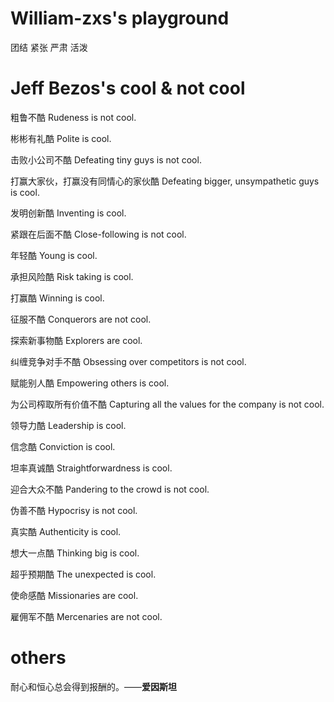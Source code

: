 # William-zxs's playground

团结 紧张 严肃 活泼

# Jeff Bezos's cool & not cool

粗鲁不酷 Rudeness is not cool.

彬彬有礼酷 Polite is cool.

击败小公司不酷 Defeating tiny guys is not cool.

打赢大家伙，打赢没有同情心的家伙酷 Defeating bigger, unsympathetic guys is cool.

发明创新酷 Inventing is cool.

紧跟在后面不酷 Close-following is not cool.

年轻酷 Young is cool.

承担风险酷 Risk taking is cool.

打赢酷 Winning is cool.

征服不酷 Conquerors are not cool.

探索新事物酷 Explorers are cool.

纠缠竞争对手不酷 Obsessing over competitors is not cool.

赋能别人酷 Empowering others is cool.

为公司榨取所有价值不酷 Capturing all the values for the company is not cool.

领导力酷 Leadership is cool.

信念酷 Conviction is cool.

坦率真诚酷 Straightforwardness is cool.

迎合大众不酷 Pandering to the crowd is not cool.

伪善不酷 Hypocrisy is not cool.

真实酷 Authenticity is cool.

想大一点酷 Thinking big is cool.

超乎预期酷 The unexpected is cool.

使命感酷 Missionaries are cool.

雇佣军不酷 Mercenaries are not cool.

# others

耐心和恒心总会得到报酬的。——**爱因斯坦**

